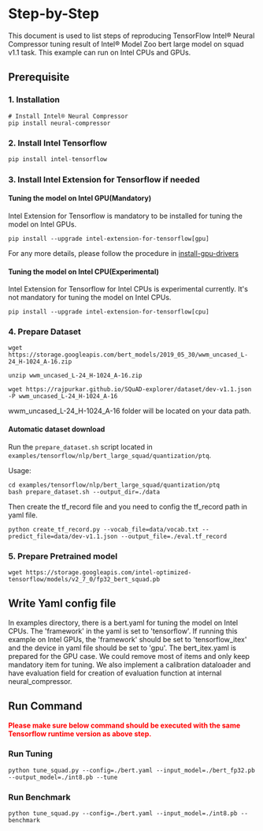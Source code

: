Step-by-Step
============

This document is used to list steps of reproducing TensorFlow Intel® Neural Compressor tuning result of Intel® Model Zoo bert large model on squad v1.1 task.
This example can run on Intel CPUs and GPUs.


## Prerequisite

### 1. Installation
```shell
# Install Intel® Neural Compressor
pip install neural-compressor
```
### 2. Install Intel Tensorflow
```python
pip install intel-tensorflow
```

### 3. Install Intel Extension for Tensorflow if needed

#### Tuning the model on Intel GPU(Mandatory)
Intel Extension for Tensorflow is mandatory to be installed for tuning the model on Intel GPUs.

```shell
pip install --upgrade intel-extension-for-tensorflow[gpu]
```
For any more details, please follow the procedure in [install-gpu-drivers](https://github.com/intel-innersource/frameworks.ai.infrastructure.intel-extension-for-tensorflow.intel-extension-for-tensorflow/blob/master/docs/install/install_for_gpu.md#install-gpu-drivers)

#### Tuning the model on Intel CPU(Experimental)
Intel Extension for Tensorflow for Intel CPUs is experimental currently. It's not mandatory for tuning the model on Intel CPUs.

```shell
pip install --upgrade intel-extension-for-tensorflow[cpu]
```

### 4. Prepare Dataset
```shell
wget https://storage.googleapis.com/bert_models/2019_05_30/wwm_uncased_L-24_H-1024_A-16.zip
```

```shell
unzip wwm_uncased_L-24_H-1024_A-16.zip
```

```shell
wget https://rajpurkar.github.io/SQuAD-explorer/dataset/dev-v1.1.json -P wwm_uncased_L-24_H-1024_A-16
```
wwm_uncased_L-24_H-1024_A-16 folder will be located on your data path.

#### Automatic dataset download
Run the `prepare_dataset.sh` script located in `examples/tensorflow/nlp/bert_large_squad/quantization/ptq`.

Usage:
```shell
cd examples/tensorflow/nlp/bert_large_squad/quantization/ptq
bash prepare_dataset.sh --output_dir=./data
```

Then create the tf_record file and you need to config the tf_record path in yaml file.
```shell
python create_tf_record.py --vocab_file=data/vocab.txt --predict_file=data/dev-v1.1.json --output_file=./eval.tf_record
```

### 5. Prepare Pretrained model
```shell
wget https://storage.googleapis.com/intel-optimized-tensorflow/models/v2_7_0/fp32_bert_squad.pb
```

## Write Yaml config file
In examples directory, there is a bert.yaml for tuning the model on Intel CPUs. The 'framework' in the yaml is set to 'tensorflow'. If running this example on Intel GPUs, the 'framework' should be set to 'tensorflow_itex' and the device in yaml file should be set to 'gpu'. The bert_itex.yaml is prepared for the GPU case. We could remove most of items and only keep mandatory item for tuning. We also implement a calibration dataloader and have evaluation field for creation of evaluation function at internal neural_compressor.

## Run Command
  <b><font color='red'>Please make sure below command should be executed with the same Tensorflow runtime version as above step.</font></b>

### Run Tuning
  ```shell
  python tune_squad.py --config=./bert.yaml --input_model=./bert_fp32.pb --output_model=./int8.pb --tune
  ```

### Run Benchmark
  ```shell
  python tune_squad.py --config=./bert.yaml --input_model=./int8.pb --benchmark
  ```